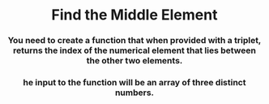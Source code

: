 <div align = "center">

# Find the Middle Element

</div>

<div align = "center">

<h3>You need to create a function that when provided with a triplet, returns the index of the numerical element that lies between the other two elements.</h3>

<h3>he input to the function will be an array of three distinct numbers.</h3>
<br>

<h3></h3>

</div>
